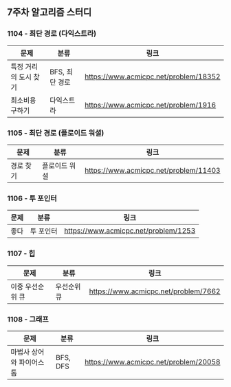 ## 7주차 알고리즘 스터디  


### 1104 - 최단 경로 (다익스트라)

|문제|분류|링크|
|---|---|---|
|특정 거리의 도시 찾기|BFS, 최단 경로|https://www.acmicpc.net/problem/18352|
|최소비용 구하기|다익스트라|https://www.acmicpc.net/problem/1916|

### 1105 - 최단 경로 (플로이드 워셜)

|문제|분류|링크|
|---|---|---|
|경로 찾기|플로이드 워셜|https://www.acmicpc.net/problem/11403|

### 1106 - 투 포인터

|문제|분류|링크|
|---|---|---|
|좋다|투 포인터|https://www.acmicpc.net/problem/1253|

### 1107 - 힙

|문제|분류|링크|
|---|---|---|
|이중 우선순위 큐|우선순위 큐|https://www.acmicpc.net/problem/7662|

### 1108 - 그래프

|문제|분류|링크|
|---|---|---|
|마법사 상어와 파이어스톰|BFS, DFS|https://www.acmicpc.net/problem/20058|